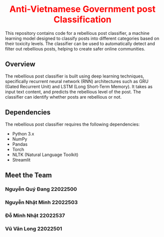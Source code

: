 <h1 align="center" style="color: red">
<br>
  Anti-Vietnamese Government post Classification
  <br>
</h1>

This repository contains code for a rebellious post classifier, a machine learning model designed to classify posts into different categories based on their toxicity levels. The classifier can be used to automatically detect and filter out rebellious posts, helping to create safer online communities.

## Overview
The rebellious post classifier is built using deep learning techniques, specifically recurrent neural network (RNN) architectures such as GRU (Gated Recurrent Unit) and LSTM (Long Short-Term Memory). It takes as input text content, and predicts the rebellious level of the post. The classifier can identify whether posts are rebellious or not.

## Dependencies

The rebellious post classifier requires the following dependencies:

- Python 3.x
- NumPy
- Pandas
- Torch
- NLTK (Natural Language Toolkit)
- Streamlit

## Meet the Team

### Nguyễn Quý Đang 22022500

### Nguyễn Nhật Minh 22022503

### Đỗ Minh Nhật 22022537

### Vũ Vân Long 22022501
